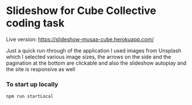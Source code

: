# Slideshow for Cube Collective coding task

Live version: https://slideshow-musaa-cube.herokuapp.com/

Just a quick run-through of the application I used images from Unsplash which I selected various image sizes, the arrows on the side and the pagination at the bottom are clickable and also the slideshow autoplay and the site is responsive as well

### To start up locally

```jsx
npm run startLocal
```
